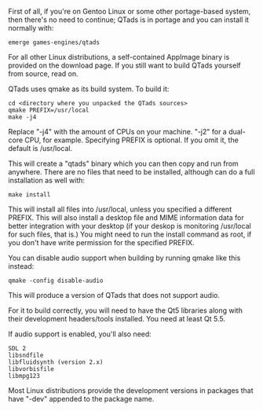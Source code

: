 First of all, if you're on Gentoo Linux or some other portage-based system, then
there's no need to continue; QTads is in portage and you can install it normally
with:

    emerge games-engines/qtads

For all other Linux distributions, a self-contained AppImage binary is provided
on the download page. If you still want to build QTads yourself from source,
read on.

QTads uses qmake as its build system.  To build it:

    cd <directory where you unpacked the QTads sources>
    qmake PREFIX=/usr/local
    make -j4

Replace "-j4" with the amount of CPUs on your machine. "-j2" for a dual-core
CPU, for example. Specifying PREFIX is optional. If you omit it, the default
is /usr/local.

This will create a "qtads" binary which you can then copy and run from anywhere.
There are no files that need to be installed, although can do a full
installation as well with:

    make install

This will install all files into /usr/local, unless you specified a different
PREFIX. This will also install a desktop file and MIME information data for
better integration with your desktop (if your deskop is monitoring /usr/local
for such files, that is.) You might need to run the install command as root, if
you don't have write permission for the specified PREFIX.

You can disable audio support when building by running qmake like this instead:

    qmake -config disable-audio

This will produce a version of QTads that does not support audio.

For it to build correctly, you will need to have the Qt5 libraries along with
their development headers/tools installed. You need at least Qt 5.5.

If audio support is enabled, you'll also need:

    SDL 2
    libsndfile
    libfluidsynth (version 2.x)
    libvorbisfile
    libmpg123

Most Linux distributions provide the development versions in packages that have
"-dev" appended to the package name.
